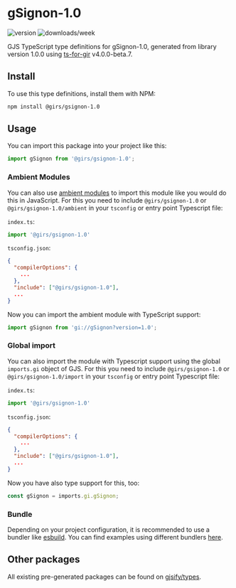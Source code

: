 
# gSignon-1.0

![version](https://img.shields.io/npm/v/@girs/gsignon-1.0)
![downloads/week](https://img.shields.io/npm/dw/@girs/gsignon-1.0)


GJS TypeScript type definitions for gSignon-1.0, generated from library version 1.0.0 using [ts-for-gir](https://github.com/gjsify/ts-for-gir) v4.0.0-beta.7.


## Install

To use this type definitions, install them with NPM:
```bash
npm install @girs/gsignon-1.0
```

## Usage

You can import this package into your project like this:
```ts
import gSignon from '@girs/gsignon-1.0';
```

### Ambient Modules

You can also use [ambient modules](https://github.com/gjsify/ts-for-gir/tree/main/packages/cli#ambient-modules) to import this module like you would do this in JavaScript.
For this you need to include `@girs/gsignon-1.0` or `@girs/gsignon-1.0/ambient` in your `tsconfig` or entry point Typescript file:

`index.ts`:
```ts
import '@girs/gsignon-1.0'
```

`tsconfig.json`:
```json
{
  "compilerOptions": {
    ...
  },
  "include": ["@girs/gsignon-1.0"],
  ...
}
```

Now you can import the ambient module with TypeScript support: 

```ts
import gSignon from 'gi://gSignon?version=1.0';
```

### Global import

You can also import the module with Typescript support using the global `imports.gi` object of GJS.
For this you need to include `@girs/gsignon-1.0` or `@girs/gsignon-1.0/import` in your `tsconfig` or entry point Typescript file:

`index.ts`:
```ts
import '@girs/gsignon-1.0'
```

`tsconfig.json`:
```json
{
  "compilerOptions": {
    ...
  },
  "include": ["@girs/gsignon-1.0"],
  ...
}
```

Now you have also type support for this, too:

```ts
const gSignon = imports.gi.gSignon;
```

### Bundle

Depending on your project configuration, it is recommended to use a bundler like [esbuild](https://esbuild.github.io/). You can find examples using different bundlers [here](https://github.com/gjsify/ts-for-gir/tree/main/examples).

## Other packages

All existing pre-generated packages can be found on [gjsify/types](https://github.com/gjsify/types).

